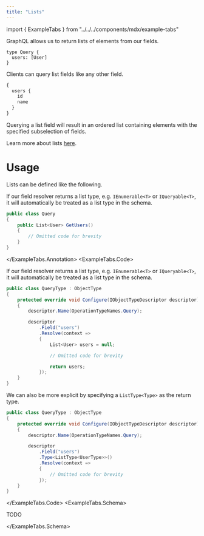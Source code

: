 ```yaml
---
title: "Lists"
---
```


import { ExampleTabs } from "../../../components/mdx/example-tabs"

GraphQL allows us to return lists of elements from our fields.

```sdl
type Query {
  users: [User]
}
```

Clients can query list fields like any other field.

```graphql
{
  users {
    id
    name
  }
}
```

Querying a list field will result in an ordered list containing elements with the specified subselection of fields.

Learn more about lists [here](https://graphql.org/learn/schema/#lists-and-non-null).

# Usage

Lists can be defined like the following.

<ExampleTabs>
<ExampleTabs.Annotation>

If our field resolver returns a list type, e.g. `IEnumerable<T>` or `IQueryable<T>`, it will automatically be treated as a list type in the schema.

```csharp
public class Query
{
    public List<User> GetUsers()
    {
        // Omitted code for brevity
    }
}
```

</ExampleTabs.Annotation>
<ExampleTabs.Code>

If our field resolver returns a list type, e.g. `IEnumerable<T>` or `IQueryable<T>`, it will automatically be treated as a list type in the schema.

```csharp
public class QueryType : ObjectType
{
    protected override void Configure(IObjectTypeDescriptor descriptor)
    {
        descriptor.Name(OperationTypeNames.Query);

        descriptor
            .Field("users")
            .Resolve(context =>
            {
                List<User> users = null;

                // Omitted code for brevity

                return users;
            });
    }
}
```

We can also be more explicit by specifying a `ListType<Type>` as the return type.

```csharp
public class QueryType : ObjectType
{
    protected override void Configure(IObjectTypeDescriptor descriptor)
    {
        descriptor.Name(OperationTypeNames.Query);

        descriptor
            .Field("users")
            .Type<ListType<UserType>>()
            .Resolve(context =>
            {
                // Omitted code for brevity
            });
    }
}
```

</ExampleTabs.Code>
<ExampleTabs.Schema>

TODO

</ExampleTabs.Schema>
</ExampleTabs>
